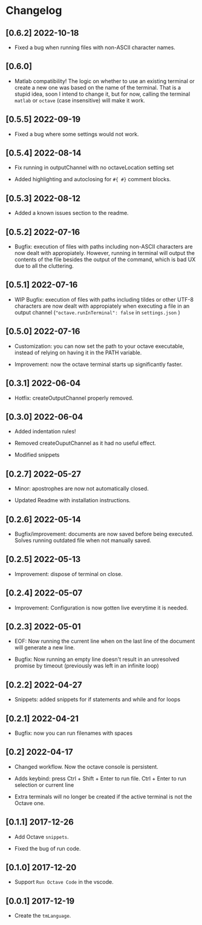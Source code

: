 # Changelog

## [0.6.2] 2022-10-18

* Fixed a bug when running files with non-ASCII character names.

## [0.6.0] 

* Matlab compatibility! The logic on whether to use an existing terminal or create a new one was based on the name of the terminal. That is a stupid idea, soon I intend to change it, but for now, calling the terminal `matlab` or `octave` (case insensitive) will make it work.

## [0.5.5] 2022-09-19

* Fixed a bug where some settings would not work.

## [0.5.4] 2022-08-14

* Fix running in outputChannel with no octaveLocation setting set

* Added highlighting and autoclosing for `#{ #}` comment blocks.

## [0.5.3] 2022-08-12

* Added a known issues section to the readme.

## [0.5.2] 2022-07-16

* Bugfix: execution of files with paths including non-ASCII characters are now dealt with appropiately. However, running in terminal will output the contents of the file besides the output of the command, which is bad UX due to all the cluttering.

## [0.5.1] 2022-07-16

* WIP Bugfix: execution of files with paths including tildes or other UTF-8 characters are now dealt with appropiately when executing a file in an output channel (`"octave.runInTerminal": false` in `settings.json` )

## [0.5.0] 2022-07-16

* Customization: you can now set the path to your octave executable, instead of relying on having it in the PATH variable.

* Improvement: now the octave terminal starts up significantly faster.

## [0.3.1] 2022-06-04

* Hotfix: createOutputChannel properly removed.

## [0.3.0] 2022-06-04

* Added indentation rules!

* Removed createOuputChannel as it had no useful effect. 

* Modified snippets

## [0.2.7] 2022-05-27

* Minor: apostrophes are now not automatically closed.

* Updated Readme with installation instructions.

## [0.2.6] 2022-05-14

* Bugfix/improvement: documents are now saved before being executed. Solves running outdated file when not manually saved.

## [0.2.5] 2022-05-13

* Improvement: dispose of terminal on close.

## [0.2.4] 2022-05-07

* Improvement: Configuration is now gotten live everytime it is needed.

## [0.2.3] 2022-05-01

* EOF: Now running the current line when on the last line of the document will generate a new line.

* Bugfix: Now running an empty line doesn't result in an unresolved promise by timeout (previously was left in an infinite loop)

## [0.2.2] 2022-04-27
* Snippets: added snippets for if statements and while and for loops

## [0.2.1] 2022-04-21

* Bugfix: now you can run filenames with spaces

## [0.2] 2022-04-17

* Changed workflow. Now the octave console is persistent.

* Adds keybind: press Ctrl + Shift + Enter to run file. Ctrl + Enter to run selection or current line

* Extra terminals will no longer be created if the active terminal is not the Octave one.

## [0.1.1] 2017-12-26

* Add Octave `snippets`.

* Fixed the bug of run code.

## [0.1.0] 2017-12-20

* Support `Run Octave Code` in the vscode.

## [0.0.1] 2017-12-19

* Create the `tmLanguage`.